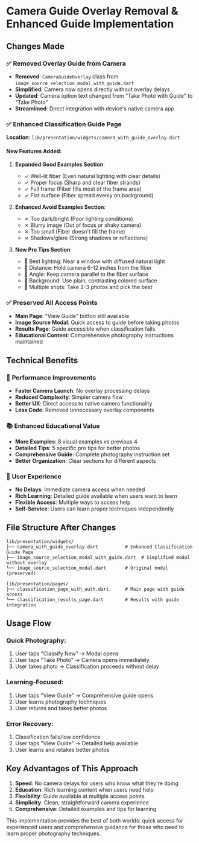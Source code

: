 # Camera Guide Overlay Removal & Enhanced Guide Implementation

## Changes Made

### ✅ **Removed Overlay Guide from Camera**

- **Removed**: `CameraGuideOverlay` class from `image_source_selection_modal_with_guide.dart`
- **Simplified**: Camera now opens directly without overlay delays
- **Updated**: Camera option text changed from "Take Photo with Guide" to "Take Photo"
- **Streamlined**: Direct integration with device's native camera app

### ✅ **Enhanced Classification Guide Page**

**Location**: `lib/presentation/widgets/camera_with_guide_overlay.dart`

#### New Features Added:

1. **Expanded Good Examples Section**:

   - ✓ Well-lit fiber (Even natural lighting with clear details)
   - ✓ Proper focus (Sharp and clear fiber strands)
   - ✓ Full frame (Fiber fills most of the frame area)
   - ✓ Flat surface (Fiber spread evenly on background)

2. **Enhanced Avoid Examples Section**:

   - ✗ Too dark/bright (Poor lighting conditions)
   - ✗ Blurry image (Out of focus or shaky camera)
   - ✗ Too small (Fiber doesn't fill the frame)
   - ✗ Shadows/glare (Strong shadows or reflections)

3. **New Pro Tips Section**:
   - 🔆 Best lighting: Near a window with diffused natural light
   - 📐 Distance: Hold camera 6-12 inches from the fiber
   - 📱 Angle: Keep camera parallel to the fiber surface
   - 🎯 Background: Use plain, contrasting colored surface
   - 🔄 Multiple shots: Take 2-3 photos and pick the best

### ✅ **Preserved All Access Points**

- **Main Page**: "View Guide" button still available
- **Image Source Modal**: Quick access to guide before taking photos
- **Results Page**: Guide accessible when classification fails
- **Educational Content**: Comprehensive photography instructions maintained

## Technical Benefits

### 🚀 **Performance Improvements**

- **Faster Camera Launch**: No overlay processing delays
- **Reduced Complexity**: Simpler camera flow
- **Better UX**: Direct access to native camera functionality
- **Less Code**: Removed unnecessary overlay components

### 📚 **Enhanced Educational Value**

- **More Examples**: 8 visual examples vs previous 4
- **Detailed Tips**: 5 specific pro tips for better photos
- **Comprehensive Guide**: Complete photography instruction set
- **Better Organization**: Clear sections for different aspects

### 🎯 **User Experience**

- **No Delays**: Immediate camera access when needed
- **Rich Learning**: Detailed guide available when users want to learn
- **Flexible Access**: Multiple ways to access help
- **Self-Service**: Users can learn proper techniques independently

## File Structure After Changes

```
lib/presentation/widgets/
├── camera_with_guide_overlay.dart          # Enhanced Classification Guide Page
├── image_source_selection_modal_with_guide.dart  # Simplified modal without overlay
└── image_source_selection_modal.dart       # Original modal (preserved)

lib/presentation/pages/
├── classification_page_with_auth.dart      # Main page with guide access
└── classification_results_page.dart        # Results with guide integration
```

## Usage Flow

### **Quick Photography**:

1. User taps "Classify New" → Modal opens
2. User taps "Take Photo" → Camera opens immediately
3. User takes photo → Classification proceeds without delay

### **Learning-Focused**:

1. User taps "View Guide" → Comprehensive guide opens
2. User learns photography techniques
3. User returns and takes better photos

### **Error Recovery**:

1. Classification fails/low confidence
2. User taps "View Guide" → Detailed help available
3. User learns and retakes better photos

## Key Advantages of This Approach

1. **Speed**: No camera delays for users who know what they're doing
2. **Education**: Rich learning content when users need help
3. **Flexibility**: Guide available at multiple access points
4. **Simplicity**: Clean, straightforward camera experience
5. **Comprehensive**: Detailed examples and tips for learning

This implementation provides the best of both worlds: quick access for experienced users and comprehensive guidance for those who need to learn proper photography techniques.
